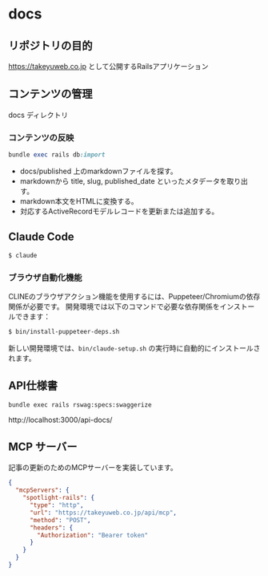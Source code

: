 # docs

## リポジトリの目的
https://takeyuweb.co.jp として公開するRailsアプリケーション

## コンテンツの管理
docs ディレクトリ

### コンテンツの反映

```ruby
bundle exec rails db:import
```

- docs/published 上のmarkdownファイルを探す。
- markdownから title, slug, published_date といったメタデータを取り出す。
- markdown本文をHTMLに変換する。
- 対応するActiveRecordモデルレコードを更新または追加する。

## Claude Code

```bash
$ claude
```

### ブラウザ自動化機能

CLINEのブラウザアクション機能を使用するには、Puppeteer/Chromiumの依存関係が必要です。
開発環境では以下のコマンドで必要な依存関係をインストールできます：

```bash
$ bin/install-puppeteer-deps.sh
```

新しい開発環境では、`bin/claude-setup.sh` の実行時に自動的にインストールされます。

## API仕様書

```
bundle exec rails rswag:specs:swaggerize
```

http://localhost:3000/api-docs/

## MCP サーバー
記事の更新のためのMCPサーバーを実装しています。

```json:~/.mcp.json
{
  "mcpServers": {
    "spotlight-rails": {
      "type": "http",
      "url": "https://takeyuweb.co.jp/api/mcp",
      "method": "POST",
      "headers": {
        "Authorization": "Bearer token"
      }
    }
  }
}
```
